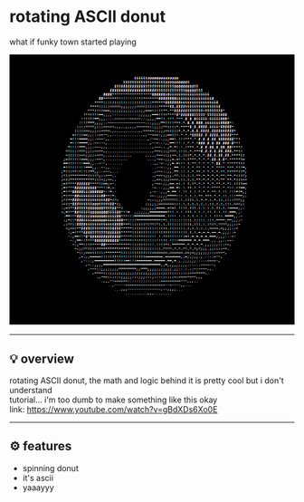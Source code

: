 # rotating ASCII donut

what if funky town started playing

![image](./__project_image__/image.png)

---

## 💡 overview

rotating ASCII donut, the math and logic behind it is pretty cool but i don't understand  
tutorial... i'm too dumb to make something like this okay  
link: <https://www.youtube.com/watch?v=gBdXDs6Xo0E>

---

## ⚙️ features

- spinning donut
- it's ascii
- yaaayyy
